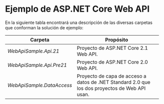 # <a name="aspnet-core-web-api-sample"></a>Ejemplo de ASP.NET Core Web API

En la siguiente tabla encontrará una descripción de las diversas carpetas que conforman la solución de ejemplo:

|              Carpeta              |                                        Propósito                                        |
|----------------------------------|---------------------------------------------------------------------------------------|
|   *WebApiSample.Api.21*   |                         Proyecto de ASP.NET Core 2.1 Web API.                          |
| *WebApiSample.Api.Pre21*  |                         Proyecto de ASP.NET Core 2.0 Web API.                          |
| *WebApiSample.DataAccess* | Proyecto de capa de acceso a datos de .NET Standard 2.0 que los dos proyectos de Web API usan. |

